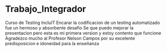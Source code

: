 # Trabajo_Integrador
Curso de Testing IncluIT
Encarar la codificacion de un testing automatizado fue un hermoso y absorbente desafio
Se que puedo mejorar la presentacion pero esta es mi primera version y estoy contento que funcione
Agradezco mucho al Profesor Nelson Campos por su excelente predisposicion e idoneidad para la enseñanza


